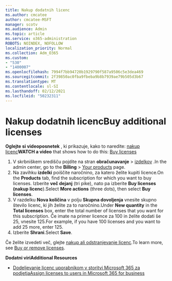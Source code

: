 ```yaml
---
title: Nakup dodatnih licenc
ms.author: cmcatee
author: cmcatee-MSFT
manager: scotv
ms.audience: Admin
ms.topic: article
ms.service: o365-administration
ROBOTS: NOINDEX, NOFOLLOW
localization_priority: Normal
ms.collection: Adm_O365
ms.custom:
- "530"
- "1400007"
ms.openlocfilehash: 7994f7bb94720b1929790f587a9506c5e3dea469
ms.sourcegitcommit: 2f39850ac0fba9fbeba9b8b7939ae79b505d3b67
ms.translationtype: MT
ms.contentlocale: sl-SI
ms.lasthandoff: 02/12/2021
ms.locfileid: "50232311"
---
```

# <a name="buy-additional-licenses"></a><span data-ttu-id="a2e01-102">Nakup dodatnih licenc</span><span class="sxs-lookup"><span data-stu-id="a2e01-102">Buy additional licenses</span></span>

<span data-ttu-id="a2e01-103">**Oglejte si videoposnetek** , ki prikazuje, kako to naredite: [nakup licenc](https://go.microsoft.com/fwlink/p/?linkid=2154857)</span><span class="sxs-lookup"><span data-stu-id="a2e01-103">**WATCH a video** that shows how to do this: [Buy licenses](https://go.microsoft.com/fwlink/p/?linkid=2154857)</span></span>

1. <span data-ttu-id="a2e01-104">V skrbniškem središču pojdite na stran **obračunavanje**  >  [izdelkov](https://go.microsoft.com/fwlink/p/?linkid=842054) .</span><span class="sxs-lookup"><span data-stu-id="a2e01-104">In the admin center, go to the **Billing** > [Your products](https://go.microsoft.com/fwlink/p/?linkid=842054) page.</span></span>
2. <span data-ttu-id="a2e01-105">Na zavihku **izdelki** poiščite naročnino, za katero želite kupiti licence.</span><span class="sxs-lookup"><span data-stu-id="a2e01-105">On the **Products** tab, find the subscription for which you want to buy licenses.</span></span> <span data-ttu-id="a2e01-106">Izberite **več dejanj** (tri pike), nato pa izberite **Buy licenses (nakup licenc**).</span><span class="sxs-lookup"><span data-stu-id="a2e01-106">Select **More actions** (three dots), then select **Buy licenses**.</span></span>
3. <span data-ttu-id="a2e01-107">V razdelku **Nova količina** v polju **Skupna dovoljenja** vnesite skupno število licenc, ki jih želite za to naročnino.</span><span class="sxs-lookup"><span data-stu-id="a2e01-107">Under **New quantity** in the **Total licenses** box, enter the total number of licenses that you want for this subscription.</span></span> <span data-ttu-id="a2e01-108">Če imate na primer licence za 100 in želite dodati še 25, vnesite 125.</span><span class="sxs-lookup"><span data-stu-id="a2e01-108">For example, if you have 100 licenses and you want to add 25 more, enter 125.</span></span>
4. <span data-ttu-id="a2e01-109">Izberite **Shrani**.</span><span class="sxs-lookup"><span data-stu-id="a2e01-109">Select **Save**.</span></span>

<span data-ttu-id="a2e01-110">Če želite izvedeti več, glejte [nakup ali odstranjevanje licenc](https://docs.microsoft.com/microsoft-365/commerce/licenses/buy-licenses).</span><span class="sxs-lookup"><span data-stu-id="a2e01-110">To learn more, see [Buy or remove licenses](https://docs.microsoft.com/microsoft-365/commerce/licenses/buy-licenses).</span></span>

<span data-ttu-id="a2e01-111">**Dodatni viri**</span><span class="sxs-lookup"><span data-stu-id="a2e01-111">**Additional Resources**</span></span>

- [<span data-ttu-id="a2e01-112">Dodeljevanje licenc uporabnikom v storitvi Microsoft 365 za podjetja</span><span class="sxs-lookup"><span data-stu-id="a2e01-112">Assign licenses to users in Microsoft 365 for business</span></span>](https://docs.microsoft.com/microsoft-365/admin/manage/assign-licenses-to-users)